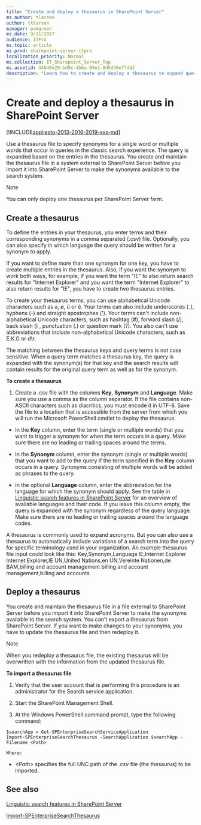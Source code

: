 ```yaml
---
title: "Create and deploy a thesaurus in SharePoint Server"
ms.author: tlarsen
author: tklarsen
manager: pamgreen
ms.date: 9/11/2017
audience: ITPro
ms.topic: article
ms.prod: sharepoint-server-itpro
localization_priority: Normal
ms.collection: IT_Sharepoint_Server_Top
ms.assetid: 44640e29-bd9c-4b6a-94e1-8d5d30e7fdd2
description: "Learn how to create and deploy a thesaurus to expand queries with synonyms."
---
```


# Create and deploy a thesaurus in SharePoint Server

[!INCLUDE[appliesto-2013-2016-2019-xxx-md](../includes/appliesto-2013-2016-2019-xxx-md.md)]
  
Use a thesaurus file to specify synonyms for a single word or multiple words that occur in queries in the classic search experience. The query is expanded based on the entries in the thesaurus. You create and maintain the thesaurus file in a system external to SharePoint Server before you import it into SharePoint Server to make the synonyms available to the search system.
  
> [!NOTE]
> You can only deploy one thesaurus per SharePoint Server farm. 
  
    
## Create a thesaurus
<a name="proc1"> </a>

To define the entries in your thesaurus, you enter terms and their corresponding synonyms in a comma separated (.csv) file. Optionally, you can also specify in which language the query should be written for a synonym to apply. 
  
If you want to define more than one synonym for one key, you have to create multiple entries in the thesaurus. Also, if you want the synonym to work both ways, for example, if you want the term "IE" to also return search results for "Internet Explorer" and you want the term "Internet Explorer" to also return results for "IE", you have to create two thesaurus entries. 
  
To create your thesaurus terms, you can use alphabetical Unicode characters such as a, ø, ü or é. Your terms can also include underscores (_), hyphens (-) and straight apostrophes ('). Your terms can't include non-alphabetical Unicode characters, such as hashtag (#), forward slash (/), back slash (\) , punctuation (.) or question mark (?). You also can't use abbreviations that include non-alphabetical Unicode characters, such as E.K.G or d\r. 
  
The matching between the thesaurus keys and query terms is not case sensitive. When a query term matches a thesaurus key, the query is expanded with the synonym(s) for that key and the search results will contain results for the original query term as well as for the synonym.
  
 **To create a thesaurus**
  
1. Create a .csv file with the columns **Key**, **Synonym** and **Language**. Make sure you use a comma as the column separator. If the file contains non-ASCII characters such as diacritics, you must encode it in UTF-8. Save the file to a location that is accessible from the server from which you will run the Microsoft PowerShell cmdlet to deploy the thesaurus. 
    
  - In the **Key** column, enter the term (single or multiple words) that you want to trigger a synonym for when the term occurs in a query. Make sure there are no leading or trailing spaces around the terms. 
    
  - In the **Synonym** column, enter the synonym (single or multiple words) that you want to add to the query if the term specified in the **Key** column occurs in a query. Synonyms consisting of multiple words will be added as phrases to the query. 
   
  - In the optional **Language** column, enter the abbreviation for the language for which the synonym should apply. See the table in [Linguistic search features in SharePoint Server](../technical-reference/linguistic-search-features.md) for an overview of available languages and their code. If you leave this column empty, the query is expanded with the synonym regardless of the query language. Make sure there are no leading or trailing spaces around the language codes.
  
A thesaurus is commonly used to expand acronyms. But you can also use a thesaurus to automatically include variations of a search term into the query for specific terminology used in your organization. An example thesaurus file input could look like this: Key,Synonym,Language IE,Internet Explorer Internet Explorer,IE UN,United Nations,en UN,Vereinte Nationen,de BAM,billing and account management billing and account management,billing and accounts
  
## Deploy a thesaurus
<a name="proc2"> </a>

You create and maintain the thesaurus file in a file external to SharePoint Server before you import it into SharePoint Server to make the synonyms available to the search system. You can't export a thesaurus from SharePoint Server. If you want to make changes to your synonyms, you have to update the thesaurus file and then redeploy it. 
  
> [!NOTE]
> When you redeploy a thesaurus file, the existing thesaurus will be overwritten with the information from the updated thesaurus file. 
  
 **To import a thesaurus file**
  
1. Verify that the user account that is performing this procedure is an administrator for the Search service application.
    
2. Start the SharePoint Management Shell.
    
3. At the Windows PowerShell command prompt, type the following command:
    
  ```
  $searchApp = Get-SPEnterpriseSearchServiceApplication 
  Import-SPEnterpriseSearchThesaurus -SearchApplication $searchApp -Filename <Path>
  
  ```

    Where:
    
  -  _\<Path\>_ specifies the full UNC path of the .csv file (the thesaurus) to be imported. 
    
## See also
<a name="proc2"> </a>

[Linguistic search features in SharePoint Server](../technical-reference/linguistic-search-features.md)

[Import-SPEnterpriseSearchThesaurus](/powershell/module/sharepoint-server/Import-SPEnterpriseSearchThesaurus?view=sharepoint-ps)

